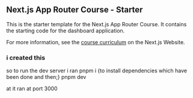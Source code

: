 ## Next.js App Router Course - Starter

This is the starter template for the Next.js App Router Course. It contains the starting code for the dashboard application.

For more information, see the [course curriculum](https://nextjs.org/learn) on the Next.js Website.

### i created this
so to run the dev server 
i ran
pnpm i {to install dependencies which have been done and then;}
pnpm dev

at it ran at port 3000